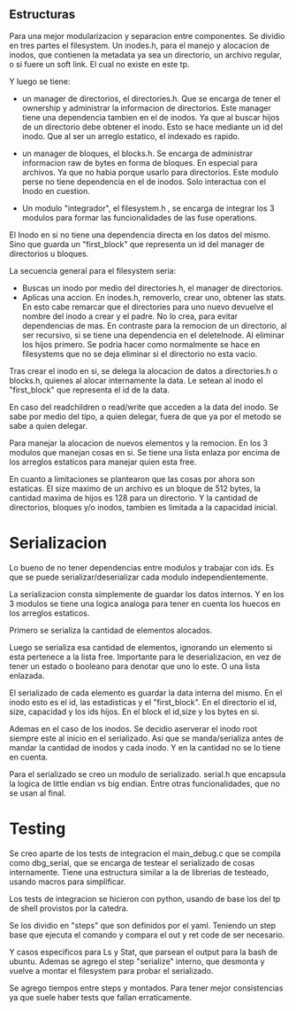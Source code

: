 ## Estructuras

Para una mejor modularizacion y separacion entre componentes. Se dividio en tres partes el filesystem. Un inodes.h, para el manejo y alocacion de inodos, que contienen la metadata ya sea un directorio, un archivo regular, o si fuere un soft link. El cual no existe en este tp.

Y luego se tiene:
- un manager de directorios, el directories.h. Que se encarga de tener el ownership y administrar la informacion de directorios. Este manager tiene una dependencia tambien en el de inodos. Ya que al buscar hijos de un directorio debe obtener el inodo. Esto se hace mediante un id del inodo. Que al ser un arreglo estatico, el indexado es rapido.

- un manager de bloques, el blocks.h. Se encarga de administrar informacion raw de bytes en forma de bloques. En especial para archivos. Ya que no habia porque usarlo para directorios. Este modulo perse no tiene dependencia en el de inodos. Solo interactua con el Inodo en cuestion.

- Un modulo "integrador", el filesystem.h , se encarga de integrar los 3 modulos para formar las funcionalidades de las fuse operations.


El Inodo en si no tiene una dependencia directa en los datos del mismo. Sino que guarda un "first_block" que representa un id del manager de directorios u bloques.


La secuencia general para el filesystem seria:
- Buscas un inodo por medio del directories.h, el manager de directorios.
- Aplicas una accion. En inodes.h, removerlo, crear uno, obtener las stats. En esto cabe remarcar que el directories para uno nuevo devuelve el nombre del inodo a crear y el padre. No lo crea, para evitar dependencias de mas. En contraste para la remocion de un directorio, al ser recursivo, si se tiene una dependencia en el deleteInode. Al eliminar los hijos primero. Se podria hacer como normalmente se hace en filesystems que no se deja eliminar si el directorio no esta vacio.


Tras crear el inodo en si, se delega la alocacion de datos a directories.h o blocks.h, quienes al alocar internamente la data. Le setean al inodo el "first_block" que representa el id de la data.

En caso del readchildren o read/write que acceden a la data del inodo. Se sabe por medio del tipo, a quien delegar, fuera de que ya por el metodo se sabe a quien delegar.

Para manejar la alocacion de nuevos elementos y la remocion. En los 3 modulos que manejan cosas en si. Se tiene una lista enlaza por encima de los arreglos estaticos para manejar quien esta free. 

En cuanto a limitaciones se plantearon que las cosas por ahora son estaticas. El size maximo de un archivo es un bloque de 512 bytes, la cantidad maxima de hijos es 128 para un directorio. Y la cantidad de directorios, bloques y/o inodos, tambien es limitada a la capacidad inicial.


# Serializacion
Lo bueno de no tener dependencias entre modulos y trabajar con ids. Es que se puede serializar/deserializar cada modulo independientemente.

La serializacion consta simplemente de guardar los datos internos.
Y en los 3 modulos se tiene una logica analoga para tener en cuenta los huecos en los arreglos estaticos. 

Primero se serializa la cantidad de elementos alocados.

Luego se serializa esa cantidad de elementos, ignorando un elemento si esta pertenece a la lista free. Importante para le deserializacion, en vez de tener un estado o booleano para denotar que uno lo este. O una lista enlazada. 

El serializado de cada elemento es guardar la data interna del mismo.
En el inodo esto es el id, las estadisticas y el "first_block".
En el directorio el id, size, capacidad y los ids hijos.
En el block el id,size y los bytes en si.

Ademas en el caso de los inodos. Se decidio aserverar el inodo root siempre este al inicio en el serializado. Asi que se manda/serializa antes de mandar la cantidad de inodos y cada inodo. Y en la cantidad no se lo tiene en cuenta.


Para el serializado se creo un modulo de serializado. serial.h que encapsula la logica de little endian vs big endian. Entre otras funcionalidades, que no se usan al final.


# Testing
Se creo aparte de los tests de integracion el main_debug.c que se compila como dbg_serial, que se encarga de testear el serializado de cosas internamente. Tiene una estructura similar a la de librerias de testeado, usando macros para simplificar.


Los tests de integracion se hicieron con python, usando de base los del tp de shell provistos por la catedra. 

Se los dividio en "steps" que son definidos por el yaml. Teniendo un step base que ejecuta el comando y compara el out y ret code de ser necesario.

Y casos especificos para Ls y Stat, que parsean el output para la bash de ubuntu. Ademas se agrego el step "serialize" interno, que desmonta y vuelve a montar el filesystem para probar el serializado.

Se agrego tiempos entre steps y montados. Para tener mejor consistencias ya que suele haber tests que fallan erraticamente.
